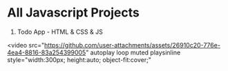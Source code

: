 # All Javascript Projects

1. Todo App - HTML & CSS & JS

<video
  src="https://github.com/user-attachments/assets/26910c20-776e-4ea4-8816-83a254399005"
  autoplay
  loop
  muted
  playsinline
  style="width:300px; height:auto; object-fit:cover;"
></video>
